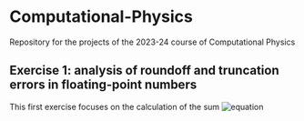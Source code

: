 # Computational-Physics
Repository for the projects of the 2023-24 course of Computational Physics
## Exercise 1: analysis of roundoff and truncation errors in floating-point numbers
This first exercise focuses on the calculation of the sum ![equation](https://latex.codecogs.com/svg.image?%5Csum_%7Bn=1%7D%5E%7B%5Cinfty%7D=%5Cfrac%7B%5Cpi%5E2%7D%7B6%7D)
